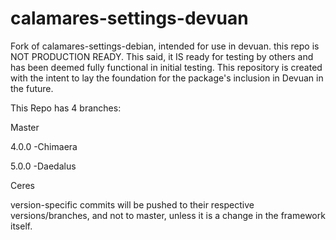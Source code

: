 # calamares-settings-devuan
Fork of calamares-settings-debian, intended for use in devuan. this repo is NOT PRODUCTION READY. 
This said, it IS ready for testing by others and has been deemed fully functional in initial testing. 
This repository is created with the intent to lay the foundation for the package's inclusion in Devuan in the future. 

This Repo has 4 branches:

Master

4.0.0 -Chimaera

5.0.0 -Daedalus

Ceres

version-specific commits will be pushed to their respective versions/branches, and not to master, unless it is a change in the framework itself. 

